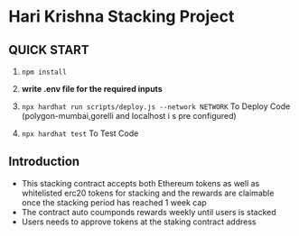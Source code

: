 # Hari Krishna Stacking Project

## QUICK START

1. `npm install`

2. **write .env file for the required inputs**

3. `npx hardhat run scripts/deploy.js --network NETWORK` To Deploy Code (polygon-mumbai,gorelli and localhost i s pre configured)

4. `npx hardhat test` To Test Code

## Introduction

-   This stacking contract accepts both Ethereum tokens as well as whitelisted erc20 tokens for stacking and the rewards are claimable once the stacking period has reached 1 week cap
-   The contract auto coumponds rewards weekly until users is stacked
-   Users needs to approve tokens at the staking contract address
